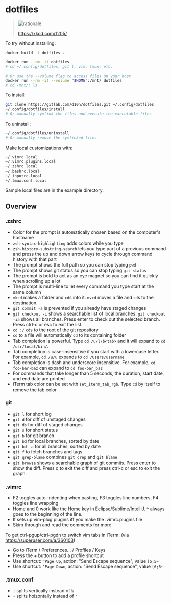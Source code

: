 # dotfiles

> ![rationale](https://imgs.xkcd.com/comics/is_it_worth_the_time.png)
>
> <https://xkcd.com/1205/>

To try without installing:

```sh
docker build -t dotfiles .

docker run --rm -it dotfiles
# cd ~/.config/dotfiles; git l; vim; tmux; etc.

# Or use the --volume flag to access files on your host
docker run --rm -it --volume "$HOME":/mnt/ dotfiles
# cd /mnt/; ls
```

To install:

```sh
git clone https://gitlab.com/d10n/dotfiles.git ~/.config/dotfiles
~/.config/dotfiles/install
# Or manually symlink the files and execute the executable files
```

To uninstall:

```sh
~/.config/dotfiles/uninstall
# Or manually remove the symlinked files
```

Make local customizations with:

```sh
~/.vimrc.local
~/.vimrc.plugins.local
~/.zshrc.local
~/.bashrc.local
~/.inputrc.local
~/.tmux.conf.local
```

Sample local files are in the example directory.

## Overview

### .zshrc

* Color for the prompt is automatically chosen based on the computer's hostname
* `zsh-syntax-highlighting` adds colors while you type
* `zsh-history-substring-search` lets you type part of a previous command and press the up and down arrow keys to cycle through command history with that part
* The prompt shows the full path so you can stop typing `pwd`
* The prompt shows git status so you can stop typing `git status`
* The prompt is bold to act as an eye magnet so you can find it quickly when scrolling up a lot
* The prompt is multi-line to let every command you type start at the same column
* `mkcd` makes a folder and `cd`s into it. `mvcd` moves a file and `cd`s to the destination.
* `git commit -a` is prevented if you already have staged changes
* `git checkout -i` shows a searchable list of local branches. `git checkout -ia` shows all branches. Press enter to check out the selected branch. Press ctrl-c or esc to exit the list.
* `cd :/` `cd`s to the root of the git repository
* `cd` to a file will automatically `cd` to its containing folder
* Tab completion is powerful. Type `cd /u/l/b<tab>` and it will expand to `cd /usr/local/bin/`.
* Tab completion is case-insensitive if you start with a lowercase letter. For example, `cd /u/u` expands to `cd /Users/username`
* Tab completion is dash and underscore insensitive. For example, `cd foo-bar-baz` can expand to `cd foo-bar_baz`
* For commands that take longer than 5 seconds, the duration, start date, and end date are printed
* iTerm tab color can be set with `set_iterm_tab_rgb`. Type `cd` by itself to remove the tab color

### git

* `git l` for short log
* `git d` for diff of unstaged changes
* `git ds` for diff of staged changes
* `git s` for short status
* `git b` for git branch
* `git bd` for local branches, sorted by date
* `git bd -a` for all branches, sorted by date
* `git f` to fetch branches and tags
* `git grep-blame` combines `git grep` and `git blame`
* `git browse` shows a searchable graph of git commits. Press enter to show the diff. Press q to exit the diff and press ctrl-c or esc to exit the graph.

### .vimrc

* F2 toggles auto-indenting when pasting, F3 toggles line numbers, F4 toggles line wrapping
* Home and 0 work like the Home key in Eclipse/Sublime/IntelliJ. ^ always goes to the beginning of the line.
* It sets up vim-plug plugins iff you make the .vimrc.plugins file
* Skim through and read the comments for more

To get ctrl-pgup/ctrl-pgdn to switch vim tabs in iTerm: (via <https://superuser.com/a/360103>)

* Go to iTerm / Preferences... / Profiles / Keys
* Press the + button to add a profile shortcut
* Use shortcut: `^Page Up`, action: "Send Escape sequence", value `[5;5~`
* Use shortcut: `^Page Down`, action: "Send Escape sequence", value `[6;5~`

### .tmux.conf

* `|` splits vertically instead of `%`
* `-` splits hoizontally instead of `"`

